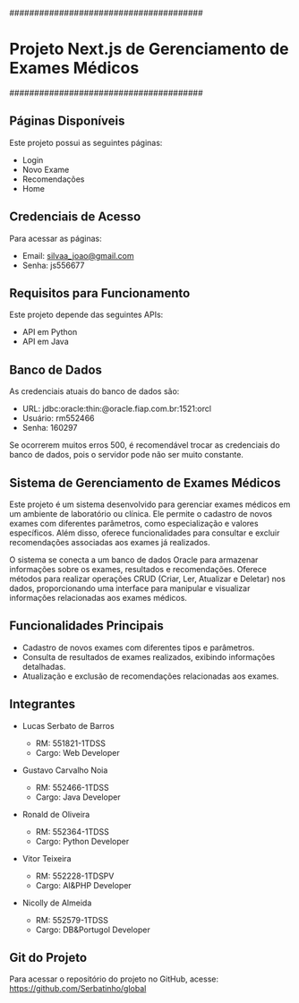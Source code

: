 #######################################

# Projeto Next.js de Gerenciamento de Exames Médicos

#######################################

## Páginas Disponíveis

Este projeto possui as seguintes páginas:

- Login
- Novo Exame
- Recomendações
- Home

## Credenciais de Acesso

Para acessar as páginas:

- Email: silvaa_joao@gmail.com
- Senha: js556677

## Requisitos para Funcionamento

Este projeto depende das seguintes APIs:

- API em Python
- API em Java

## Banco de Dados

As credenciais atuais do banco de dados são:

- URL: jdbc:oracle:thin:@oracle.fiap.com.br:1521:orcl
- Usuário: rm552466
- Senha: 160297

Se ocorrerem muitos erros 500, é recomendável trocar as credenciais do banco de dados, pois o servidor pode não ser muito constante.

## Sistema de Gerenciamento de Exames Médicos

Este projeto é um sistema desenvolvido para gerenciar exames médicos em um ambiente de laboratório ou clínica. Ele permite o cadastro de novos exames com diferentes parâmetros, como especialização e valores específicos. Além disso, oferece funcionalidades para consultar e excluir recomendações associadas aos exames já realizados.

O sistema se conecta a um banco de dados Oracle para armazenar informações sobre os exames, resultados e recomendações. Oferece métodos para realizar operações CRUD (Criar, Ler, Atualizar e Deletar) nos dados, proporcionando uma interface para manipular e visualizar informações relacionadas aos exames médicos.

## Funcionalidades Principais

- Cadastro de novos exames com diferentes tipos e parâmetros.
- Consulta de resultados de exames realizados, exibindo informações detalhadas.
- Atualização e exclusão de recomendações relacionadas aos exames.

## Integrantes

- Lucas Serbato de Barros

  - RM: 551821-1TDSS
  - Cargo: Web Developer

- Gustavo Carvalho Noia

  - RM: 552466-1TDSS
  - Cargo: Java Developer

- Ronald de Oliveira

  - RM: 552364-1TDSS
  - Cargo: Python Developer

- Vitor Teixeira

  - RM: 552228-1TDSPV
  - Cargo: AI&PHP Developer

- Nicolly de Almeida
  - RM: 552579-1TDSS
  - Cargo: DB&Portugol Developer

## Git do Projeto

Para acessar o repositório do projeto no GitHub, acesse: https://github.com/Serbatinho/global
